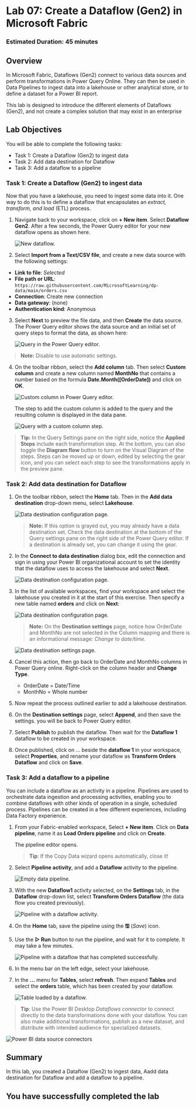 # Lab 07: Create a Dataflow (Gen2) in Microsoft Fabric

### Estimated Duration: 45 minutes

## Overview

In Microsoft Fabric, Dataflows (Gen2) connect to various data sources and perform transformations in Power Query Online. They can then be used in Data Pipelines to ingest data into a lakehouse or other analytical store, or to define a dataset for a Power BI report.

This lab is designed to introduce the different elements of Dataflows (Gen2), and not create a complex solution that may exist in an enterprise

## Lab Objectives

You will be able to complete the following tasks:

- Task 1: Create a Dataflow (Gen2) to ingest data
- Task 2: Add data destination for Dataflow
- Task 3: Add a dataflow to a pipeline

### Task 1: Create a Dataflow (Gen2) to ingest data

Now that you have a lakehouse, you need to ingest some data into it. One way to do this is to define a dataflow that encapsulates an *extract, transform, and load* (ETL) process.

1. Navigate back to your workspace, click on **+ New item**.  Select **Dataflow Gen2**. After a few seconds, the Power Query editor for your new dataflow opens as shown here.

   ![New dataflow.](./Images/new-dataflow1.png)

2. Select **Import from a Text/CSV file**, and create a new data source with the following settings:
 - **Link to file**: *Selected*
 - **File path or URL**: `https://raw.githubusercontent.com/MicrosoftLearning/dp-data/main/orders.csv`
 - **Connection**: Create new connection
 - **Data gateway**: (none)
 - **Authentication kind**: Anonymous

3. Select **Next** to preview the file data, and then **Create** the data source. The Power Query editor shows the data source and an initial set of query steps to format the data, as shown here:

   ![Query in the Power Query editor.](./Images/power-query1.png)

 > **Note:** Disable to use automatic settings.

4. On the toolbar ribbon, select the **Add column** tab. Then select **Custom column** and create a new column named **MonthNo** that contains a number based on the formula **Date.Month([OrderDate])** and click on **OK**.

    ![Custom column in Power Query editor.](./Images/custom-column1.png)

     The step to add the custom column is added to the query and the resulting column is displayed in the data pane.
   
     ![Query with a custom column step.](./Images/custom-column-added1.png)

> **Tip:** In the Query Settings pane on the right side, notice the **Applied Steps** include each transformation step. At the bottom, you can also toggle the **Diagram flow** button to turn on the Visual Diagram of the steps. Steps can be moved up or down, edited by selecting the gear icon, and you can select each step to see the transformations apply in the preview pane.

### Task 2: Add data destination for Dataflow

1. On the toolbar ribbon, select the **Home** tab. Then in the **Add data destination** drop-down menu, select **Lakehouse**.

      ![Data destination configuration page.](./Images/f-21-6.png)

      > **Note:** If this option is grayed out, you may already have a data destination set. Check the data destination at the bottom of the Query settings pane on the right side of the Power Query editor. If a destination is already set, you can change it using the gear.

1. In the **Connect to data destination** dialog box, edit the connection and sign in using your Power BI organizational account to set the identity that the dataflow uses to access the lakehouse and select **Next**.

    ![Data destination configuration page.](./Images/lakehuse_31-1.png)

1. In the list of available workspaces, find your workspace and select the lakehouse you created in it at the start of this exercise. Then specify a new table named **orders** and click on **Next**:

    ![Data destination configuration page.](./Images/f-22-6.png)

      >**Note:** On the **Destination settings** page, notice how OrderDate and MonthNo are not selected in the Column mapping and there is an informational message: *Change to date/time*.

      ![Data destination settings page.](./Images/f-27.png)

1. Cancel this action, then go back to OrderDate and MonthNo columns in Power Query online. Right-click on the column header and **Change Type**.

    - OrderDate = Date/Time
    - MonthNo = Whole number
      

1. Now repeat the process outlined earlier to add a lakehouse destination.

1. On the **Destination settings** page, select **Append**, and then save the settings. you will be back to Power Query editor.

1. Select **Publish** to publish the dataflow. Then wait for the **Dataflow 1** dataflow to be created in your workspace.

1. Once published, click on ... beside the **dataflow 1** in your workspace, select **Properties**, and rename your dataflow as **Transform Orders Dataflow** and click on **Save**.

### Task 3: Add a dataflow to a pipeline

You can include a dataflow as an activity in a pipeline. Pipelines are used to orchestrate data ingestion and processing activities, enabling you to combine dataflows with other kinds of operation in a single, scheduled process. Pipelines can be created in a few different experiences, including Data Factory experience.

1. From your Fabric-enabled workspace, Select **+ New item**. Click on **Data pipeline**, name it as **Load Orders pipeline** and click on **Create**.

   The pipeline editor opens.

   > **Tip**: If the Copy Data wizard opens automatically, close it!

2. Select **Pipeline activity**, and add a **Dataflow** activity to the pipeline.

   ![Empty data pipeline.](./Images/L7T3S2.png)

3. With the new **Dataflow1** activity selected, on the **Settings** tab, in the **Dataflow** drop-down list, select **Transform Orders Dataflow** (the data flow you created previously).

    ![Pipeline with a dataflow activity.](./Images/transformoder_31-1.png)

4. On the **Home** tab, save the pipeline using the **&#128427;** (*Save*) icon.
   
5. Use the **&#9655; Run** button to run the pipeline, and wait for it to complete. It may take a few minutes.

    ![Pipeline with a dataflow that has completed successfully.](./Images/dataflow-pipeline-succeeded1.png)

6. In the menu bar on the left edge, select your lakehouse.
   
7. In the **...** menu for **Tables**, select **refresh**. Then expand **Tables** and select the **orders** table, which has been created by your dataflow.

   ![Table loaded by a dataflow.](./Images/loaded-table1.png)

> **Tip**: Use the Power BI Desktop *Dataflows connector* to connect directly to the data transformations done with your dataflow. You can also make additional transformations, publish as a new dataset, and distribute with intended audience for specialized datasets.

![Power BI data source connectors](Images/pbid-dataflow-connectors1.png)

## Summary

In this lab, you created a Dataflow (Gen2) to ingest data, Aadd data destination for Dataflow and add a dataflow to a pipeline.

## You have successfully completed the lab
